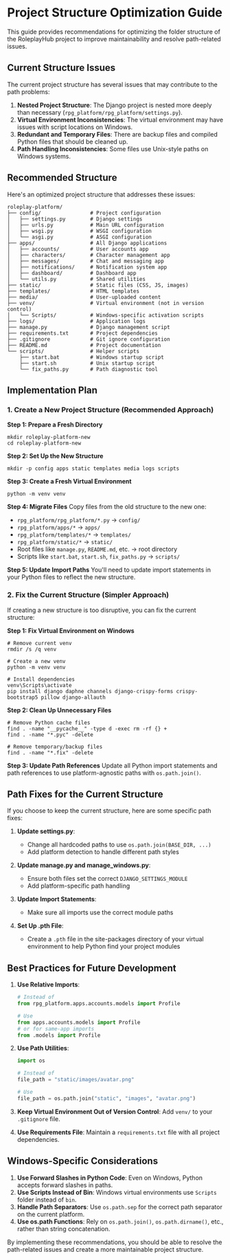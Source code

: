 # Project Structure Optimization Guide

This guide provides recommendations for optimizing the folder structure of the RoleplayHub project to improve maintainability and resolve path-related issues.

## Current Structure Issues

The current project structure has several issues that may contribute to the path problems:

1. **Nested Project Structure**: The Django project is nested more deeply than necessary (`rpg_platform/rpg_platform/settings.py`).
2. **Virtual Environment Inconsistencies**: The virtual environment may have issues with script locations on Windows.
3. **Redundant and Temporary Files**: There are backup files and compiled Python files that should be cleaned up.
4. **Path Handling Inconsistencies**: Some files use Unix-style paths on Windows systems.

## Recommended Structure

Here's an optimized project structure that addresses these issues:

```
roleplay-platform/
├── config/                # Project configuration
│   ├── settings.py        # Django settings
│   ├── urls.py            # Main URL configuration
│   ├── wsgi.py            # WSGI configuration
│   └── asgi.py            # ASGI configuration
├── apps/                  # All Django applications
│   ├── accounts/          # User accounts app
│   ├── characters/        # Character management app
│   ├── messages/          # Chat and messaging app
│   ├── notifications/     # Notification system app
│   ├── dashboard/         # Dashboard app
│   └── utils.py           # Shared utilities
├── static/                # Static files (CSS, JS, images)
├── templates/             # HTML templates
├── media/                 # User-uploaded content
├── venv/                  # Virtual environment (not in version control)
│   └── Scripts/           # Windows-specific activation scripts
├── logs/                  # Application logs
├── manage.py              # Django management script
├── requirements.txt       # Project dependencies
├── .gitignore             # Git ignore configuration
├── README.md              # Project documentation
└── scripts/               # Helper scripts
    ├── start.bat          # Windows startup script
    ├── start.sh           # Unix startup script
    └── fix_paths.py       # Path diagnostic tool
```

## Implementation Plan

### 1. Create a New Project Structure (Recommended Approach)

**Step 1: Prepare a Fresh Directory**
```
mkdir roleplay-platform-new
cd roleplay-platform-new
```

**Step 2: Set Up the New Structure**
```
mkdir -p config apps static templates media logs scripts
```

**Step 3: Create a Fresh Virtual Environment**
```
python -m venv venv
```

**Step 4: Migrate Files**
Copy files from the old structure to the new one:

- `rpg_platform/rpg_platform/*.py` → `config/`
- `rpg_platform/apps/*` → `apps/`
- `rpg_platform/templates/*` → `templates/`
- `rpg_platform/static/*` → `static/`
- Root files like `manage.py`, `README.md`, etc. → root directory
- Scripts like `start.bat`, `start.sh`, `fix_paths.py` → `scripts/`

**Step 5: Update Import Paths**
You'll need to update import statements in your Python files to reflect the new structure.

### 2. Fix the Current Structure (Simpler Approach)

If creating a new structure is too disruptive, you can fix the current structure:

**Step 1: Fix Virtual Environment on Windows**
```
# Remove current venv
rmdir /s /q venv

# Create a new venv
python -m venv venv

# Install dependencies
venv\Scripts\activate
pip install django daphne channels django-crispy-forms crispy-bootstrap5 pillow django-allauth
```

**Step 2: Clean Up Unnecessary Files**
```
# Remove Python cache files
find . -name "__pycache__" -type d -exec rm -rf {} +
find . -name "*.pyc" -delete

# Remove temporary/backup files
find . -name "*.fix" -delete
```

**Step 3: Update Path References**
Update all Python import statements and path references to use platform-agnostic paths with `os.path.join()`.

## Path Fixes for the Current Structure

If you choose to keep the current structure, here are some specific path fixes:

1. **Update settings.py**:
   - Change all hardcoded paths to use `os.path.join(BASE_DIR, ...)`
   - Add platform detection to handle different path styles

2. **Update manage.py and manage_windows.py**:
   - Ensure both files set the correct `DJANGO_SETTINGS_MODULE`
   - Add platform-specific path handling

3. **Update Import Statements**:
   - Make sure all imports use the correct module paths

4. **Set Up .pth File**:
   - Create a `.pth` file in the site-packages directory of your virtual environment to help Python find your project modules

## Best Practices for Future Development

1. **Use Relative Imports**:
   ```python
   # Instead of
   from rpg_platform.apps.accounts.models import Profile

   # Use
   from apps.accounts.models import Profile
   # or for same-app imports
   from .models import Profile
   ```

2. **Use Path Utilities**:
   ```python
   import os

   # Instead of
   file_path = "static/images/avatar.png"

   # Use
   file_path = os.path.join("static", "images", "avatar.png")
   ```

3. **Keep Virtual Environment Out of Version Control**:
   Add `venv/` to your `.gitignore` file.

4. **Use Requirements File**:
   Maintain a `requirements.txt` file with all project dependencies.

## Windows-Specific Considerations

1. **Use Forward Slashes in Python Code**: Even on Windows, Python accepts forward slashes in paths.
2. **Use Scripts Instead of Bin**: Windows virtual environments use `Scripts` folder instead of `bin`.
3. **Handle Path Separators**: Use `os.path.sep` for the correct path separator on the current platform.
4. **Use os.path Functions**: Rely on `os.path.join()`, `os.path.dirname()`, etc., rather than string concatenation.

By implementing these recommendations, you should be able to resolve the path-related issues and create a more maintainable project structure.
